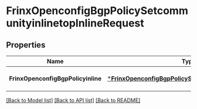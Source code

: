 # FrinxOpenconfigBgpPolicySetcommunityinlinetopInlineRequest

## Properties
Name | Type | Description | Notes
------------ | ------------- | ------------- | -------------
**FrinxOpenconfigBgpPolicyinline** | [***FrinxOpenconfigBgpPolicySetcommunityinlinetopInline**](frinx.openconfig.bgp.policy.setcommunityinlinetop.Inline.md) |  | [optional] [default to null]

[[Back to Model list]](../README.md#documentation-for-models) [[Back to API list]](../README.md#documentation-for-api-endpoints) [[Back to README]](../README.md)



